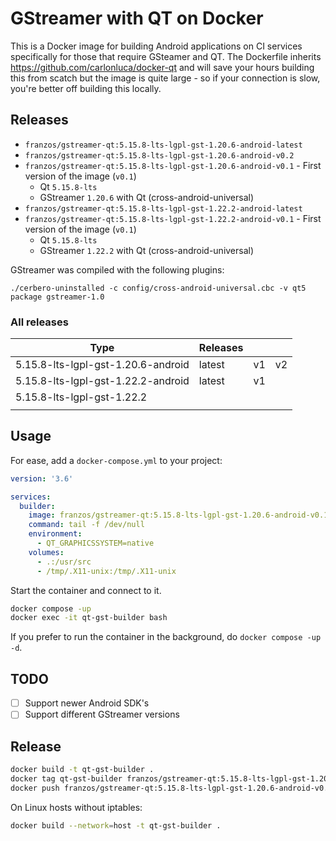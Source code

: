 # GStreamer with QT on Docker

This is a Docker image for building Android applications on CI services specifically for those that require GSteamer and QT. The Dockerfile inherits https://github.com/carlonluca/docker-qt and will save your hours building this from scatch but the image is quite large - so if your connection is slow, you're better off building this locally.

## Releases


- `franzos/gstreamer-qt:5.15.8-lts-lgpl-gst-1.20.6-android-latest`
- `franzos/gstreamer-qt:5.15.8-lts-lgpl-gst-1.20.6-android-v0.2`
- `franzos/gstreamer-qt:5.15.8-lts-lgpl-gst-1.20.6-android-v0.1` - First version of the image (`v0.1`)
  - Qt `5.15.8-lts`
  - GStreamer `1.20.6` with Qt (cross-android-universal)
- `franzos/gstreamer-qt:5.15.8-lts-lgpl-gst-1.22.2-android-latest`
- `franzos/gstreamer-qt:5.15.8-lts-lgpl-gst-1.22.2-android-v0.1` - First version of the image (`v0.1`)
  - Qt `5.15.8-lts`
  - GStreamer `1.22.2` with Qt (cross-android-universal)

GStreamer was compiled with the following plugins:

```
./cerbero-uninstalled -c config/cross-android-universal.cbc -v qt5 package gstreamer-1.0
```

### All releases

| Type                               | Releases |    |    |
|------------------------------------|----------|----|----|
| 5.15.8-lts-lgpl-gst-1.20.6-android | latest   | v1 | v2 |
| 5.15.8-lts-lgpl-gst-1.22.2-android | latest   | v1 |    |
| 5.15.8-lts-lgpl-gst-1.22.2         |          |    |    |
|                                    |          |    |    |

## Usage

For ease, add a `docker-compose.yml` to your project:

```yaml
version: '3.6'

services:
  builder:
    image: franzos/gstreamer-qt:5.15.8-lts-lgpl-gst-1.20.6-android-v0.1
    command: tail -f /dev/null
    environment:
      - QT_GRAPHICSSYSTEM=native
    volumes:
      - .:/usr/src
      - /tmp/.X11-unix:/tmp/.X11-unix
```

Start the container and connect to it.

```bash
docker compose -up
docker exec -it qt-gst-builder bash
```

If you prefer to run the container in the background, do `docker compose -up -d`.

## TODO

- [ ] Support newer Android SDK's
- [ ] Support different GStreamer versions

## Release

```bash
docker build -t qt-gst-builder .
docker tag qt-gst-builder franzos/gstreamer-qt:5.15.8-lts-lgpl-gst-1.20.6-android-v0.1
docker push franzos/gstreamer-qt:5.15.8-lts-lgpl-gst-1.20.6-android-v0.1
```

On Linux hosts without iptables:

```bash
docker build --network=host -t qt-gst-builder .
```